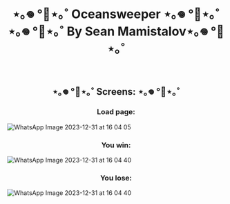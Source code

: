 <h1 align="center">⋆｡𖦹 °🐋⋆｡˚ Oceansweeper ⋆｡𖦹 °🐋⋆｡˚ <Br>
⋆｡𖦹 °🐋⋆｡˚ By Sean Mamistalov⋆｡𖦹 °🐋⋆｡˚</h1>

<br>

<h2 align="center"> ⋆｡𖦹 °🐋⋆｡˚ Screens: ⋆｡𖦹 °🐋⋆｡˚</h2>

<h3 align="center">Load page: </h3>

![WhatsApp Image 2023-12-31 at 16 04 05](https://github.com/SeanMamistalov/Minesweeper/assets/139708154/b79449dd-f65b-4e96-b587-d085109d74e7)


<h3 align="center">You win: </h3>

![WhatsApp Image 2023-12-31 at 16 04 40](https://github.com/SeanMamistalov/Minesweeper/assets/139708154/f7d59b4f-95ac-4612-a284-388614c2f692)


<h3 align="center">You lose:</h3>

![WhatsApp Image 2023-12-31 at 16 04 40](https://github.com/SeanMamistalov/Minesweeper/assets/139708154/f411e5f1-19b7-4c5c-90e0-51aa4c0ac474)
